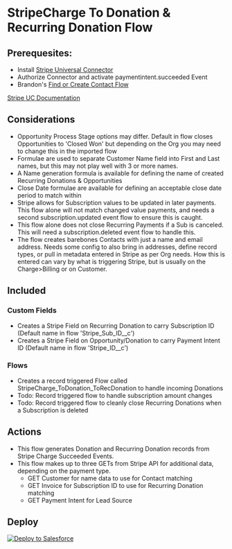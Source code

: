 # StripeCharge To Donation & Recurring Donation Flow

## Prerequesites:
- Install [Stripe Universal Connector](https://appexchange.salesforce.com/appxListingDetail?listingId=4dff0f8e-0b10-47c2-a3a3-f3905e7f7927)
- Authorize Connector and activate paymentintent.succeeded Event
- Brandon's [Find or Create Contact Flow](https://github.com/EncludeLtd-Donor-Import-Configurations/Find-or-Create-Contact-Flow)


[Stripe UC Documentation](https://docs.stripe.com/connectors/stripe-connector-for-salesforce/overview)

## Considerations
- Opportunity Process Stage options may differ. Default in flow closes Opportunities to 'Closed Won' but depending on the Org you may need to change this in the imported flow
- Formulae are used to separate Customer Name field into First and Last names, but this may not play well with 3 or more names.
- A Name generation formula is available for defining the name of created Recurring Donations & Opportunities
- Close Date formulae are available for defining an acceptable close date period to match within
- Stripe allows for Subscription values to be updated in later payments. This flow alone will not match changed value payments, and needs a second subscription.updated event flow to ensure this is caught.
- This flow alone does not close Recurring Payments if a Sub is canceled. This will need a subscription.deleted event flow to handle this.
- The flow creates barebones Contacts with just a name and email address. Needs some config to also bring in addresses, define record types, or pull in metadata entered in Stripe as per Org needs. How this is entered can vary by what is triggering Stripe, but is usually on the Charge>Billing or on Customer.

## Included
### Custom Fields
 - Creates a Stripe Field on Recurring Donation to carry Subscription ID (Default name in flow 'Stripe_Sub_ID__c')
 - Creates a Stripe Field on Opportunity/Donation to carry Payment Intent ID (Default name in flow 'Stripe_ID__c')
### Flows
 - Creates a record triggered Flow called StripeCharge_ToDonation_ToRecDonation to handle incoming Donations
 - Todo: Record triggered flow to handle subscription amount changes
 - Todo: Record triggered flow to cleanly close Recurring Donations when a Subscription is deleted

## Actions
- This flow generates Donation and Recurring Donation records from Stripe Charge Succeeded Events.
- This flow makes up to three GETs from Stripe API for additional data, depending on the payment type.
  - GET Customer for name data to use for Contact matching
  - GET Invoice for Subscription ID to use for Recurring Donation matching
  - GET Payment Intent for Lead Source

## Deploy
<a href="https://githubsfdeploy.herokuapp.com?owner=Enclude-Components&repo=StripeCharge_ToDonation_ToRecDonation&ref=main">
  <img alt="Deploy to Salesforce"
       src="https://raw.githubusercontent.com/afawcett/githubsfdeploy/master/deploy.png">
</a>
